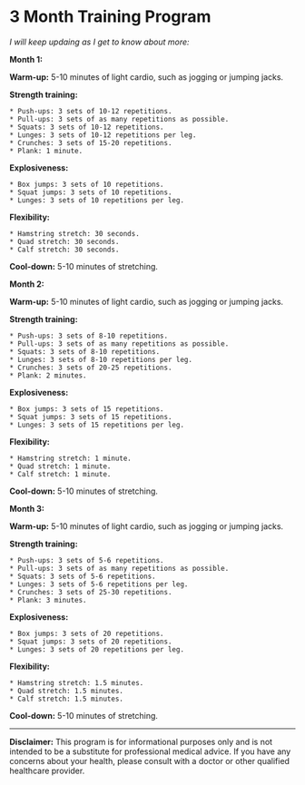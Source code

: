 # 3 Month Training Program
*I will keep updaing as I get to know about more:*

**Month 1:**

**Warm-up:** 5-10 minutes of light cardio, such as jogging or jumping jacks.

**Strength training:**

```
* Push-ups: 3 sets of 10-12 repetitions.
* Pull-ups: 3 sets of as many repetitions as possible.
* Squats: 3 sets of 10-12 repetitions.
* Lunges: 3 sets of 10-12 repetitions per leg.
* Crunches: 3 sets of 15-20 repetitions.
* Plank: 1 minute.
```

**Explosiveness:**

```
* Box jumps: 3 sets of 10 repetitions.
* Squat jumps: 3 sets of 10 repetitions.
* Lunges: 3 sets of 10 repetitions per leg.
```

**Flexibility:**

```
* Hamstring stretch: 30 seconds.
* Quad stretch: 30 seconds.
* Calf stretch: 30 seconds.
```

**Cool-down:** 5-10 minutes of stretching.

**Month 2:**

**Warm-up:** 5-10 minutes of light cardio, such as jogging or jumping jacks.

**Strength training:**

```
* Push-ups: 3 sets of 8-10 repetitions.
* Pull-ups: 3 sets of as many repetitions as possible.
* Squats: 3 sets of 8-10 repetitions.
* Lunges: 3 sets of 8-10 repetitions per leg.
* Crunches: 3 sets of 20-25 repetitions.
* Plank: 2 minutes.
```

**Explosiveness:**

```
* Box jumps: 3 sets of 15 repetitions.
* Squat jumps: 3 sets of 15 repetitions.
* Lunges: 3 sets of 15 repetitions per leg.
```

**Flexibility:**

```
* Hamstring stretch: 1 minute.
* Quad stretch: 1 minute.
* Calf stretch: 1 minute.
```

**Cool-down:** 5-10 minutes of stretching.

**Month 3:**

**Warm-up:** 5-10 minutes of light cardio, such as jogging or jumping jacks.

**Strength training:**

```
* Push-ups: 3 sets of 5-6 repetitions.
* Pull-ups: 3 sets of as many repetitions as possible.
* Squats: 3 sets of 5-6 repetitions.
* Lunges: 3 sets of 5-6 repetitions per leg.
* Crunches: 3 sets of 25-30 repetitions.
* Plank: 3 minutes.
```

**Explosiveness:**

```
* Box jumps: 3 sets of 20 repetitions.
* Squat jumps: 3 sets of 20 repetitions.
* Lunges: 3 sets of 20 repetitions per leg.
```

**Flexibility:**

```
* Hamstring stretch: 1.5 minutes.
* Quad stretch: 1.5 minutes.
* Calf stretch: 1.5 minutes.
```

**Cool-down:** 5-10 minutes of stretching.

---
**Disclaimer:** This program is for informational purposes only and is not intended to be a substitute for professional medical advice. If you have any concerns about your health, please consult with a doctor or other qualified healthcare provider.
